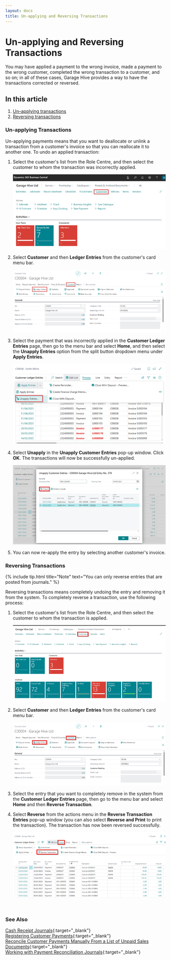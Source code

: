 ```yaml
---
layout: docs
title: Un-applying and Reversing Transactions
---
```


# Un-applying and Reversing Transactions
You may have applied a payment to the wrong invoice, made a payment to the wrong customer, completed the wrong transaction to a customer, and so on; in all of these cases, Garage Hive provides a way to have the transactions corrected or reversed.

## In this article
1. [Un&#8211;applying transactions](#un-applying-transactions)
2. [Reversing transactions](#reversing-transactions)

### Un-applying Transactions
Un-applying payments means that you want to deallocate or unlink a transaction from a customer's invoice so that you can reallocate it to another one. To undo an applied transaction:
1. Select the customer's list from the Role Centre, and then select the customer to whom the transaction was incorrectly applied.

   ![](media/garagehive-unapplying-and-reversing-transactions1.png)

2. Select **Customer** and then **Ledger Entries** from the customer's card menu bar.

   ![](media/garagehive-unapplying-and-reversing-transactions2.png)

3. Select the payment that was incorrectly applied in the **Customer Ledger Entries** page, then go to the menu bar and select **Home**, and then select the **Unapply Entries** option from the split button dropdown menu under **Apply Entries**.

   ![](media/garagehive-unapplying-and-reversing-transactions3.png)

4. Select **Unapply** in the **Unapply Customer Entries** pop-up window. Click **OK**. The transactions will now be successfully un-applied.

   ![](media/garagehive-unapplying-and-reversing-transactions4.png)

5. You can now re-apply the entry by selecting another customer's invoice.

### Reversing Transactions

{% include tip.html title="Note" text="You can only reverse entries that are posted from journals." %}

Reversing transactions means completely undoing the entry and removing it from the system. To completely reverse a transaction, use the following process:
1. Select the customer's list from the Role Centre, and then select the customer to whom the transaction is applied.

   ![](media/garagehive-unapplying-and-reversing-transactions5.png)

2. Select **Customer** and then **Ledger Entries** from the customer's card menu bar.

   ![](media/garagehive-unapplying-and-reversing-transactions6.png)

3. Select the entry that you want to completely remove in the system from the **Customer Ledger Entries** page, then go to the menu bar and select **Home** and then **Reverse Transaction**.
4. Select **Reverse** from the actions menu in the **Reverse Transaction Entries** pop-up window (you can also select **Reverse and Print** to print the transaction). The transaction has now been reversed successfully.

   ![](media/garagehive-unapplying-and-reversing-transactions7.png)


<br>

### **See Also**

[Cash Receipt Journals](garagehive-finance-cash-receipt-journal.html){:target="_blank"} \
[Registering Customer Payments](garagehive-registering-customer-payments.html){:target="_blank"} \
[Reconcile Customer Payments Manually From a List of Unpaid Sales Documents](garagehive-finance-how-reconcile-customer-payments-list-unpaid-sales-documents.html){:target="_blank"} \
[Working with Payment Reconciliation Journals](garagehive-payment-reconciliation-journals.html){:target="_blank"}
